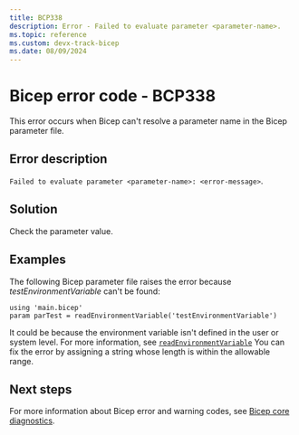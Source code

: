```yaml
---
title: BCP338
description: Error - Failed to evaluate parameter <parameter-name>.
ms.topic: reference
ms.custom: devx-track-bicep
ms.date: 08/09/2024
---
```


# Bicep error code - BCP338

This error occurs when Bicep can't resolve a parameter name in the Bicep parameter file.

## Error description

`Failed to evaluate parameter <parameter-name>: <error-message>`.

## Solution

Check the parameter value.

## Examples

The following Bicep parameter file raises the error because _testEnvironmentVariable_ can't be found:

```bicep
using 'main.bicep'
param parTest = readEnvironmentVariable('testEnvironmentVariable')
```

It could be because the environment variable isn't defined in the user or system level. For more information, see [`readEnvironmentVariable`](../bicep-functions-parameters-file.md)
You can fix the error by assigning a string whose length is within the allowable range.

## Next steps

For more information about Bicep error and warning codes, see [Bicep core diagnostics](../bicep-core-diagnostics.md).
